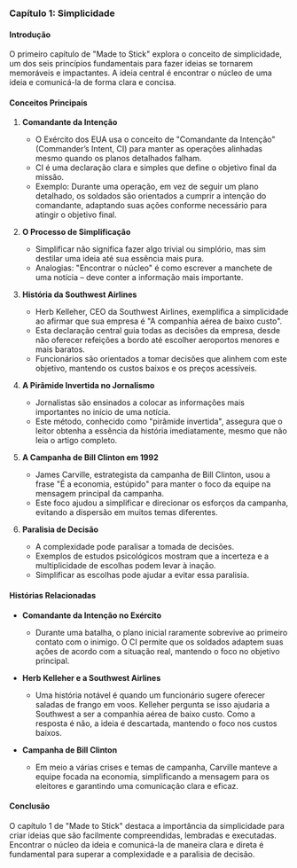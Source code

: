 ### Capítulo 1: Simplicidade

#### Introdução
O primeiro capítulo de "Made to Stick" explora o conceito de simplicidade, um dos seis princípios fundamentais para fazer ideias se tornarem memoráveis e impactantes. A ideia central é encontrar o núcleo de uma ideia e comunicá-la de forma clara e concisa.

#### Conceitos Principais

1. **Comandante da Intenção**
   - O Exército dos EUA usa o conceito de "Comandante da Intenção" (Commander’s Intent, CI) para manter as operações alinhadas mesmo quando os planos detalhados falham.
   - CI é uma declaração clara e simples que define o objetivo final da missão.
   - Exemplo: Durante uma operação, em vez de seguir um plano detalhado, os soldados são orientados a cumprir a intenção do comandante, adaptando suas ações conforme necessário para atingir o objetivo final.

2. **O Processo de Simplificação**
   - Simplificar não significa fazer algo trivial ou simplório, mas sim destilar uma ideia até sua essência mais pura.
   - Analogias: "Encontrar o núcleo" é como escrever a manchete de uma notícia – deve conter a informação mais importante.

3. **História da Southwest Airlines**
   - Herb Kelleher, CEO da Southwest Airlines, exemplifica a simplicidade ao afirmar que sua empresa é "A companhia aérea de baixo custo".
   - Esta declaração central guia todas as decisões da empresa, desde não oferecer refeições a bordo até escolher aeroportos menores e mais baratos.
   - Funcionários são orientados a tomar decisões que alinhem com este objetivo, mantendo os custos baixos e os preços acessíveis.

4. **A Pirâmide Invertida no Jornalismo**
   - Jornalistas são ensinados a colocar as informações mais importantes no início de uma notícia.
   - Este método, conhecido como "pirâmide invertida", assegura que o leitor obtenha a essência da história imediatamente, mesmo que não leia o artigo completo.

5. **A Campanha de Bill Clinton em 1992**
   - James Carville, estrategista da campanha de Bill Clinton, usou a frase "É a economia, estúpido" para manter o foco da equipe na mensagem principal da campanha.
   - Este foco ajudou a simplificar e direcionar os esforços da campanha, evitando a dispersão em muitos temas diferentes.

6. **Paralisia de Decisão**
   - A complexidade pode paralisar a tomada de decisões.
   - Exemplos de estudos psicológicos mostram que a incerteza e a multiplicidade de escolhas podem levar à inação.
   - Simplificar as escolhas pode ajudar a evitar essa paralisia.

#### Histórias Relacionadas

- **Comandante da Intenção no Exército**
  - Durante uma batalha, o plano inicial raramente sobrevive ao primeiro contato com o inimigo. O CI permite que os soldados adaptem suas ações de acordo com a situação real, mantendo o foco no objetivo principal.

- **Herb Kelleher e a Southwest Airlines**
  - Uma história notável é quando um funcionário sugere oferecer saladas de frango em voos. Kelleher pergunta se isso ajudaria a Southwest a ser a companhia aérea de baixo custo. Como a resposta é não, a ideia é descartada, mantendo o foco nos custos baixos.

- **Campanha de Bill Clinton**
  - Em meio a várias crises e temas de campanha, Carville manteve a equipe focada na economia, simplificando a mensagem para os eleitores e garantindo uma comunicação clara e eficaz.

#### Conclusão

O capítulo 1 de "Made to Stick" destaca a importância da simplicidade para criar ideias que são facilmente compreendidas, lembradas e executadas. Encontrar o núcleo da ideia e comunicá-la de maneira clara e direta é fundamental para superar a complexidade e a paralisia de decisão.